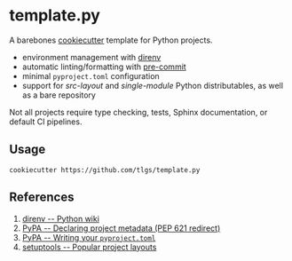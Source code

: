 # template.py

A barebones [cookiecutter](https://www.cookiecutter.io/) template for Python projects.

  - environment management with [direnv](https://direnv.net/)
  - automatic linting/formatting with [pre-commit](https://pre-commit.com/)
  - minimal `pyproject.toml` configuration
  - support for _src-layout_ and _single-module_ Python distributables,
    as well as a bare repository

Not all projects require type checking, tests, Sphinx documentation,
or default CI pipelines.

## Usage

```
cookiecutter https://github.com/tlgs/template.py
```

## References

1. [direnv -- Python wiki](https://github.com/direnv/direnv/wiki/Python)
2. [PyPA -- Declaring project metadata (PEP 621 redirect)](https://packaging.python.org/en/latest/specifications/declaring-project-metadata/)
3. [PyPA --  Writing your `pyproject.toml`](https://packaging.python.org/en/latest/guides/writing-pyproject-toml/)
4. [setuptools -- Popular project layouts](https://setuptools.pypa.io/en/latest/userguide/package_discovery.html)
